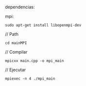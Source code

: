 dependencias:

mpi:    
```
sudo apt-get install libopenmpi-dev
```
// Path

```
cd mainMPI
```
// Compilar
```
mpicxx main.cpp -o mpi_main
```
// Ejecutar
```
mpiexec -n 4 ./mpi_main
```
